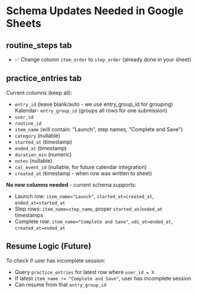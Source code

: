 # Schema Updates Needed in Google Sheets

## routine_steps tab
- ✅ Change column `item_order` to `step_order` (already done in your sheet)

## practice_entries tab
Current columns (keep all):
- `entry_id` (leave blank/auto - we use entry_group_id for grouping)
 Kalendar- `entry_group_id` (groups all rows for one submission)
- `user_id`
- `routine_id`
- `item_name` (will contain: "Launch", step names, "Complete and Save")
- `category` (nullable)
- `started_at` (timestamp)
- `ended_at` (timestamp)
- `duration_min` (numeric)
- `notes` (nullable)
- `cal_event_id` (nullable, for future calendar integration)
- `created_at` (timestamp - when row was written to sheet)

**No new columns needed** - current schema supports:
- Launch row: `item_name="Launch"`, `started_at=created_at`, `ended_at=started_at`
- Step rows: `item_name=step_name`, proper `started_at`/`ended_at` timestamps
- Complete row: `item_name="Complete and Save"`, `udi_at=ended_at`, `created_at=ended_at`

## Resume Logic (Future)
To check if user has incomplete session:
- Query `practice_entries` for latest row where `user_id = X`
- If latest `item_name != "Complete and Save"`, user has incomplete session
- Can resume from that `entry_group_id`


